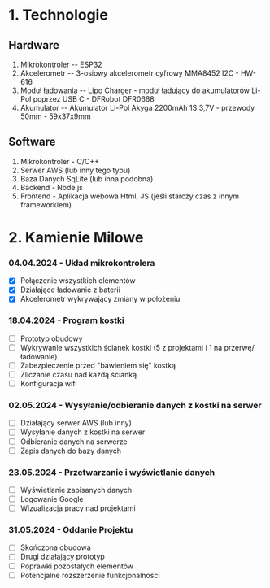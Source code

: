 # 1. Technologie
## Hardware
  1. Mikrokontroler -- ESP32
  2. Akcelerometr -- 3-osiowy akcelerometr cyfrowy MMA8452 I2C - HW-616
  3. Moduł ładowania -- Lipo Charger - moduł ładujący do akumulatorów Li-Pol poprzez USB C - DFRobot DFR0668
  4. Akumulator -- Akumulator Li-Pol Akyga 2200mAh 1S 3,7V - przewody 50mm - 59x37x9mm
## Software
1. Mikrokontroler - C/C++
2. Serwer AWS (lub inny tego typu)
3. Baza Danych SqLite (lub inna podobna)
4. Backend - Node.js
5. Frontend - Aplikacja webowa Html, JS (jeśli starczy czas z innym frameworkiem)
# 2. Kamienie Milowe

### 04.04.2024 - Układ mikrokontrolera
- [X]  Połączenie wszystkich elementów
- [X]  Działające ładowanie z baterii
- [X]  Akcelerometr wykrywający zmiany w położeniu
### 18.04.2024 - Program kostki
- [ ]  Prototyp obudowy
- [ ]  Wykrywanie wszystkich ścianek kostki (5 z projektami i 1 na przerwę/ładowanie)
- [ ]  Zabezpieczenie przed "bawieniem się" kostką
- [ ]  Zliczanie czasu nad każdą ścianką
- [ ]  Konfiguracja wifi
### 02.05.2024 - Wysyłanie/odbieranie danych z kostki na serwer
- [ ]  Działający serwer AWS (lub inny)
- [ ]  Wysyłanie danych z kostki na serwer
- [ ]  Odbieranie danych na serwerze
- [ ]  Zapis danych do bazy danych
### 23.05.2024 - Przetwarzanie i wyświetlanie danych
- [ ]  Wyświetlanie zapisanych danych
- [ ]  Logowanie Google
- [ ]  Wizualizacja pracy nad projektami
### 31.05.2024 - Oddanie Projektu
- [ ]  Skończona obudowa
- [ ]  Drugi działający prototyp
- [ ]  Poprawki pozostałych elementów
- [ ]  Potencjalne rozszerzenie funkcjonalności

